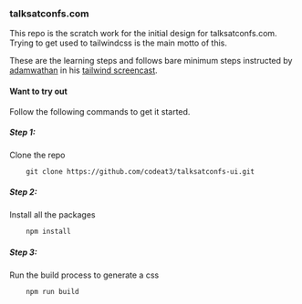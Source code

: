 ### talksatconfs.com
This repo is the scratch work for the initial design for talksatconfs.com. Trying to get used to tailwindcss is the main motto of this.

These are the learning steps and follows bare minimum steps instructed by [adamwathan](https://github.com/adamwathan/) in his [tailwind screencast](https://tailwindcss.com/screencasts/).

#### Want to try out
Follow the following commands to get it started.

##### Step 1:
Clone the repo
```
    git clone https://github.com/codeat3/talksatconfs-ui.git
```

##### Step 2:
Install all the packages
```js
    npm install
```

##### Step 3:
Run the build process to generate a css
```
    npm run build
```
